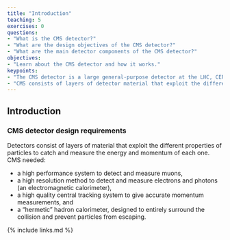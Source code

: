 ```yaml
---
title: "Introduction"
teaching: 5
exercises: 0
questions:
- "What is the CMS detector?"
- "What are the design objectives of the CMS detector?"
- "What are the main detector components of the CMS detector?"
objectives:
- "Learn about the CMS detector and how it works."
keypoints:
- "The CMS detector is a large general-purpose detector at the LHC, CERN."
- "CMS consists of layers of detector material that exploit the different properties of particles to catch and measure the energy or momentum of each one."
---
```

## Introduction

### CMS detector design requirements

Detectors consist of layers of material that exploit the different properties of particles to catch and measure the energy and momentum of each one. CMS needed:
* a high performance system to detect and measure muons,
* a high resolution method to detect and measure electrons and photons (an electromagnetic calorimeter),
* a high quality central tracking system to give accurate momentum measurements, and
* a “hermetic” hadron calorimeter, designed to entirely surround the collision and prevent particles from escaping.


{% include links.md %}


